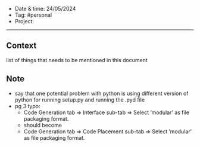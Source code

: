 
- Date & time:  24/05/2024
- Tag: #personal
- Project:

---

## Context

list of things that needs to be mentioned in this document

## Note

- say that one potential problem with python is using different version of python for running setup.py and running the .pyd file
- pg 3 typo:
	- Code Generation tab => Interface sub-tab => Select ’modular’ as file packaging format.
	- should become
	- Code Generation tab => Code Placement sub-tab => Select ’modular’ as file packaging format.